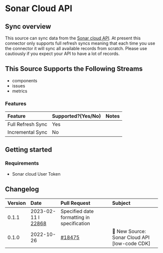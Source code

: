 # Sonar Cloud API

## Sync overview

This source can sync data from the [Sonar cloud API](https://sonarcloud.io/web_api). At present this
connector only supports full refresh syncs meaning that each time you use the connector it will sync
all available records from scratch. Please use cautiously if you expect your API to have a lot of
records.

## This Source Supports the Following Streams

- components
- issues
- metrics

### Features

| Feature           | Supported?\(Yes/No\) | Notes |
| :---------------- | :------------------- | :---- |
| Full Refresh Sync | Yes                  |       |
| Incremental Sync  | No                   |       |

## Getting started

### Requirements

- Sonar cloud User Token

## Changelog

| Version | Date                                                                  | Pull Request                                              | Subject                                       |
| :------ | :-------------------------------------------------------------------- | :-------------------------------------------------------- | :-------------------------------------------- |
| 0.1.1   | 2023-02-11 l [22868](https://github.com/airbytehq/airbyte/pull/22868) | Specified date formatting in specification                |
| 0.1.0   | 2022-10-26                                                            | [#18475](https://github.com/airbytehq/airbyte/pull/18475) | 🎉 New Source: Sonar Cloud API [low-code CDK] |
